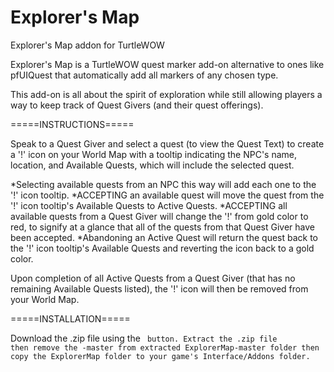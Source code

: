 # Explorer's Map
Explorer's Map addon for TurtleWOW


Explorer's Map is a TurtleWOW quest marker add-on alternative to ones like pfUIQuest that automatically add all markers of any chosen type.

This add-on is all about the spirit of exploration while still allowing players a way to keep track of Quest Givers (and their quest offerings).

=====INSTRUCTIONS=====

Speak to a Quest Giver and select a quest (to view the Quest Text) to create a '!' icon on your World Map with a tooltip indicating
the NPC's name, location, and Available Quests, which will include the selected quest.

*Selecting available quests from an NPC this way will add each one to the '!' icon tooltip.
*ACCEPTING an available quest will move the quest from the '!' icon tooltip's Available Quests to Active Quests.
*ACCEPTING all available quests from a Quest Giver will change the '!' from gold color to red, to signify at a glance that all of the quests from that Quest Giver have been accepted.
*Abandoning an Active Quest will return the quest back to the '!' icon tooltip's Available Quests and reverting the icon back to a gold color.

Upon completion of all Active Quests from a Quest Giver (that has no remaining Available Quests listed), the '!' icon will then be removed from your World Map.

=====INSTALLATION=====

Download the .zip file using the <CODE> button. Extract the .zip file then remove the -master from extracted ExplorerMap-master folder then copy the ExplorerMap
folder to your game's Interface/Addons folder.
